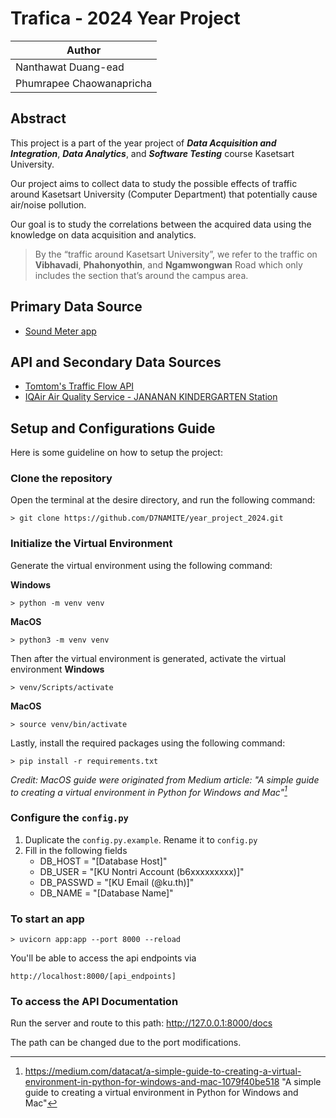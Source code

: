 ﻿# Trafica - 2024 Year Project

| Author                   |
|--------------------------|
| Nanthawat Duang-ead      |
| Phumrapee Chaowanapricha |

## Abstract
This project is a part of the year project of  ***Data Acquisition and Integration***, 
***Data Analytics***, and ***Software Testing*** course Kasetsart University.

Our project aims to collect data to study the possible effects of traffic around 
Kasetsart University (Computer Department) that potentially cause air/noise pollution.

Our goal is to study the correlations between the acquired data using the 
knowledge on data acquisition and analytics.

> By the “traffic around Kasetsart University”, we refer to the traffic on 
**Vibhavadi**, **Phahonyothin**, and **Ngamwongwan** Road which only includes the section 
that’s around the campus area.

## Primary Data Source
- [Sound Meter app](https://play.google.com/store/apps/details?id=com.splendapps.decibel&hl=en&gl=US&pli=1)

## API and Secondary Data Sources
- [Tomtom's Traffic Flow API](https://developer.tomtom.com/traffic-api/documentation/traffic-flow/traffic-flow-service)
- [IQAir Air Quality Service - JANANAN KINDERGARTEN Station](https://www.iqair.com/th/thailand/bangkok/jananan-kindergarten)

## Setup and Configurations Guide
Here is some guideline on how to setup the project:

### Clone the repository
Open the terminal at the desire directory, and run the following command:
```
> git clone https://github.com/D7NAMITE/year_project_2024.git
```

### Initialize the Virtual Environment
Generate the virtual environment using the following command:

**Windows**
```
> python -m venv venv
```
**MacOS**
```
> python3 -m venv venv
```

Then after the virtual environment is generated, activate the virtual environment
**Windows**
```
> venv/Scripts/activate
```

**MacOS**
```
> source venv/bin/activate
```
Lastly, install the required packages using the following command:
```
> pip install -r requirements.txt
```

*Credit: MacOS guide were originated from Medium article: "A simple guide to creating a virtual environment in Python for Windows and Mac"[^1]*

### Configure the `config.py`
1. Duplicate the `config.py.example`. Rename it to `config.py`
2. Fill in the following fields
   - DB_HOST = "[Database Host]"
   - DB_USER = "[KU Nontri Account (b6xxxxxxxxx)]"
   - DB_PASSWD = "[KU Email (@ku.th)]"
   - DB_NAME = "[Database Name]"

### To start an app
```
> uvicorn app:app --port 8000 --reload
```
You'll be able to access the api endpoints via
```
http://localhost:8000/[api_endpoints]
```

### To access the API Documentation
Run the server and route to this path: http://127.0.0.1:8000/docs

The path can be changed due to the port modifications.



[^1]: <https://medium.com/datacat/a-simple-guide-to-creating-a-virtual-environment-in-python-for-windows-and-mac-1079f40be518> "A simple guide to creating a virtual environment in Python for Windows and Mac"
